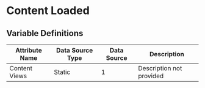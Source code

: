 # Content Loaded

### 

## Variable Definitions

| Attribute Name|Data Source Type|Data Source|Description|
| --- | --- | --- | --- |
|Content Views|Static|1|Description not provided|



